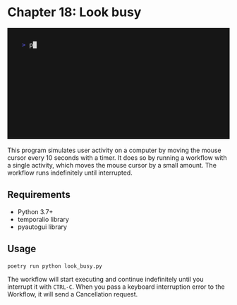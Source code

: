 # Chapter 18: Look busy

![](demo.gif)

This program simulates user activity on a computer by moving the mouse cursor every 10 seconds with a timer. It does so by running a workflow with a single activity, which moves the mouse cursor by a small amount. The workflow runs indefinitely until interrupted.

## Requirements

- Python 3.7+
- temporalio library
- pyautogui library

## Usage

```python
poetry run python look_busy.py
```

The workflow will start executing and continue indefinitely until you interrupt it with `CTRL-C`.
When you pass a keyboard interruption error to the Workflow, it will send a Cancellation request.